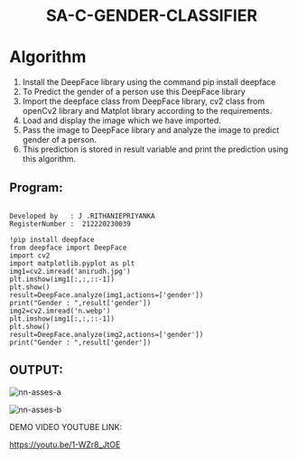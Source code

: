 # <p align="center"> SA-C-GENDER-CLASSIFIER </p>
# Algorithm
1. Install the DeepFace library using the command pip install deepface
2. To Predict the gender of a person use this DeepFace library
3. Import the deepface class from DeepFace library, cv2 class from openCv2 library and Matplot library according to the requirements.
4. Load and display the image which we have imported. 
5. Pass the image to DeepFace library and analyze the image to predict gender of a person.
6. This prediction is stored in result variable and print the prediction using this algorithm.

## Program:
```

Developed by   : J .RITHANIEPRIYANKA
RegisterNumber :  212220230039

```

```
!pip install deepface
from deepface import DeepFace
import cv2
import matplotlib.pyplot as plt
img1=cv2.imread('anirudh.jpg')
plt.imshow(img1[:,:,::-1])
plt.show()
result=DeepFace.analyze(img1,actions=['gender'])
print("Gender : ",result['gender'])
img2=cv2.imread('n.webp')
plt.imshow(img1[:,:,::-1])
plt.show()
result=DeepFace.analyze(img2,actions=['gender'])
print("Gender : ",result['gender'])
```

## OUTPUT:
![nn-asses-a](https://user-images.githubusercontent.com/75235132/174469357-d856f354-20ab-44fc-bccd-77ededba8d0f.png)

![nn-asses-b](https://user-images.githubusercontent.com/75235132/174469364-1921572d-086d-481c-8d58-8cc6fad92068.png)

DEMO VIDEO YOUTUBE LINK:

https://youtu.be/1-WZr8_JtOE
